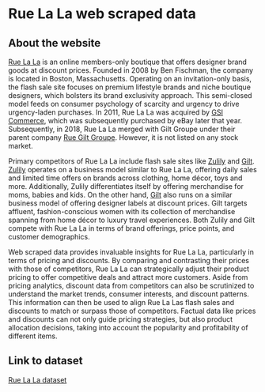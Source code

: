 # Rue La La web scraped data 

## About the website

[Rue La La](https://www.ruelala.com/) is an online members-only boutique that offers designer brand goods at discount prices. Founded in 2008 by Ben Fischman, the company is located in Boston, Massachusetts. Operating on an invitation-only basis, the flash sale site focuses on premium lifestyle brands and niche boutique designers, which bolsters its brand exclusivity approach. This semi-closed model feeds on consumer psychology of scarcity and urgency to drive urgency-laden purchases. In 2011, Rue La La was acquired by [GSI Commerce](https://en.wikipedia.org/wiki/GSI_Commerce), which was subsequently purchased by eBay later that year. Subsequently, in 2018, Rue La La merged with Gilt Groupe under their parent company [Rue Gilt Groupe](https://en.wikipedia.org/wiki/Rue_Gilt_Groupe). However, it is not listed on any stock market.

Primary competitors of Rue La La include flash sale sites like [Zulily](https://www.zulily.com/) and [Gilt](https://www.gilt.com/). [Zulily](https://en.wikipedia.org/wiki/Zulily) operates on a business model similar to Rue La La, offering daily sales and limited time offers on brands across clothing, home décor, toys and more. Additionally, Zulily differentiates itself by offering merchandise for moms, babies and kids. On the other hand, [Gilt](https://en.wikipedia.org/wiki/Gilt_Groupe) also runs on a similar business model of offering designer labels at discount prices. Gilt targets affluent, fashion-conscious women with its collection of merchandise spanning from home décor to luxury travel experiences. Both Zulily and Gilt compete with Rue La La in terms of brand offerings, price points, and customer demographics.

Web scraped data provides invaluable insights for Rue La La, particularly in terms of pricing and discounts. By comparing and contrasting their prices with those of competitors, Rue La La can strategically adjust their product pricing to offer competitive deals and attract more customers. Aside from pricing analytics, discount data from competitors can also be scrutinized to understand the market trends, consumer interests, and discount patterns. This information can then be used to align Rue La Las flash sales and discounts to match or surpass those of competitors. Factual data like prices and discounts can not only guide pricing strategies, but also product allocation decisions, taking into account the popularity and profitability of different items.


## Link to **dataset**

[Rue La La dataset](https://www.databoutique.com/buy-data-list-subset/Rue%20La%20La%20web%20scraped%20data/r/recACY2Io3guZ5mMz)
